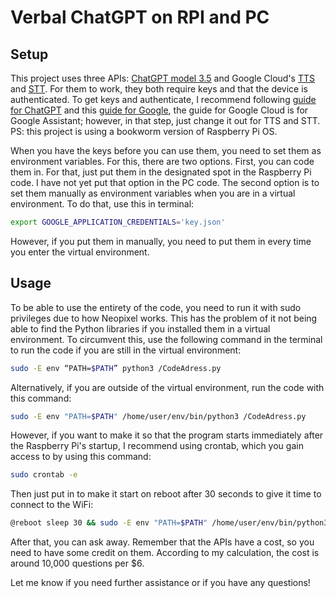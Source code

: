 # Verbal ChatGPT on RPI and PC

## Setup
This project uses three APIs: [ChatGPT model 3.5](https://platform.openai.com/docs/api-reference/authentication) and Google Cloud's [TTS](https://cloud.google.com/text-to-speech?hl=sv) and [STT](https://cloud.google.com/speech-to-text?hl=sv).
For them to work, they both require keys and that the device is authenticated.
To get keys and authenticate, I recommend following [guide for ChatGPT](https://platform.openai.com/docs/api-reference/authentication) and this [guide for Google](https://learn.adafruit.com/using-google-assistant-on-the-braincraft-hat/google-setup),
the guide for Google Cloud is for Google Assistant; however, in that step, just change it out for TTS and STT.
PS: this project is using a bookworm version of Raspberry Pi OS.

When you have the keys before you can use them, you need to set them as environment variables. For this, there are two options. 
First, you can code them in. For that, just put them in the designated spot in the Raspberry Pi code. I have not yet put that option in the PC code.
The second option is to set them manually as environment variables when you are in a virtual environment. To do that, use this in terminal:
```bash
export GOOGLE_APPLICATION_CREDENTIALS='key.json'
```
However, if you put them in manually, you need to put them in every time you enter the virtual environment.

## Usage
To be able to use the entirety of the code, you need to run it with sudo privileges due to how Neopixel works.
This has the problem of it not being able to find the Python libraries if you installed them in a virtual environment.
To circumvent this, use the following command in the terminal to run the code if you are still in the virtual environment:
```bash
sudo -E env “PATH=$PATH” python3 /CodeAdress.py
```
Alternatively, if you are outside of the virtual environment, run the code with this command:
```bash
sudo -E env "PATH=$PATH" /home/user/env/bin/python3 /CodeAdress.py
```

However, if you want to make it so that the program starts immediately after the Raspberry Pi's startup, I recommend using crontab, which you gain access to by using this command:
```bash
sudo crontab -e
```
Then just put in to make it start on reboot after 30 seconds to give it time to connect to the WiFi:
```bash
@reboot sleep 30 && sudo -E env "PATH=$PATH" /home/user/env/bin/python3 /CodeAdress.py
```
After that, you can ask away. Remember that the APIs have a cost, so you need to have some credit on them. According to my calculation, the cost is around 10,000 questions per $6.

Let me know if you need further assistance or if you have any questions!
